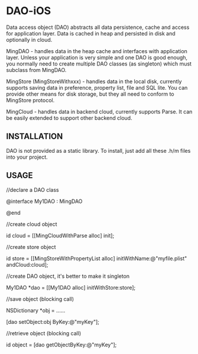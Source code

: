 DAO-iOS
=======

Data access object (DAO) abstracts all data persistence, cache and access for application layer. Data is cached in heap and persisted in disk and optionally in cloud.

MingDAO - handles data in the heap cache and interfaces with application layer. Unless your application is very simple and one DAO is good enough, you normally need to create multiple DAO classes (as singleton) which must subclass from MingDAO.

MingStore (MingStoreWithxxx) - handles data in the local disk, currently supports saving data in preference, property list, file and SQL lite. You can provide other means for disk storage, but they all need to conform to MingStore protocol.

MingCloud - handles data in backend cloud, currently supports Parse. It can be easily extended to support other backend cloud.

INSTALLATION
-------------
DAO is not provided as a static library. To install, just add all these .h/m files into your project.

USAGE
-----
//declare a DAO class

@interface My1DAO : MingDAO

@end

//create cloud object

id<MingCloud> cloud = [[MingCloudWithParse alloc] init];

//create store object

id<MingStore> store = [[MingStoreWithPropertyList alloc] initWithName:@"myfile.plist" andCloud:cloud];

//create DAO object, it's better to make it singleton

My1DAO *dao = [[My1DAO alloc] initWithStore:store];

//save object (blocking call)

NSDictionary *obj = ......

[dao setObject:obj ByKey:@"myKey"];

//retrieve object (blocking call)

id object = [dao getObjectByKey:@"myKey"];
